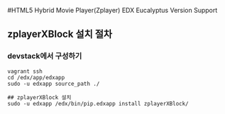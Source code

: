 #HTML5 Hybrid Movie Player(Zplayer)
EDX Eucalyptus Version Support

## zplayerXBlock 설치 절차
### devstack에서 구성하기
```
vagrant ssh
cd /edx/app/edxapp
sudo -u edxapp source_path ./

## zplayerXBlock 설치
sudo -u edxapp /edx/bin/pip.edxapp install zplayerXBlock/



